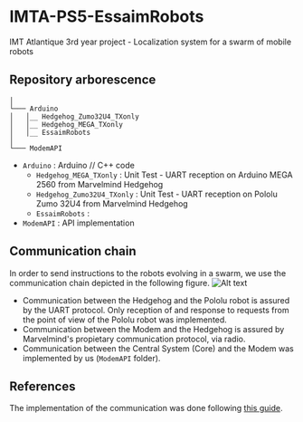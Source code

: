 # IMTA-PS5-EssaimRobots
IMT Atlantique 3rd year project - Localization system for a swarm of mobile robots

## Repository arborescence

```
│
└─── Arduino 
│   │__ Hedgehog_Zumo32U4_TXonly
│   │__ Hedgehog_MEGA_TXonly
│   │__ EssaimRobots
│
└─── ModemAPI
```

* `Arduino` : Arduino // C++ code 
	- `Hedgehog_MEGA_TXonly` : Unit Test - UART reception on Arduino MEGA 2560 from Marvelmind Hedgehog
	- `Hedgehog_Zumo32U4_TXonly` : Unit Test - UART reception on Pololu Zumo 32U4 from Marvelmind Hedgehog
	- `EssaimRobots` : 
* `ModemAPI` : API implementation 

## Communication chain 

In order to send instructions to the robots evolving in a swarm, we use the communication chain depicted in the following figure. 
![Alt text](img/schema_communications)

- Communication between the Hedgehog and the Pololu robot is assured by the UART protocol. Only reception of and response to requests from the point of view of the Pololu robot was implemented. 
- Communication between the Modem and the Hedgehog is assured by Marvelmind's propietary communication protocol, via radio.
- Communication between the Central System (Core) and the Modem was implemented by us (`ModemAPI` folder). 

## References

The implementation of the communication was done following [this guide](https://marvelmind.com/pics/marvelmind_interfaces.pdf).